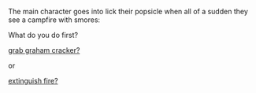 The main character goes into lick their popsicle when all of a sudden they
see a campfire with smores:

What do you do first?

[grab graham cracker?](graham-crackers.md)

or

[extinguish fire?](extinguish-fire.md)
